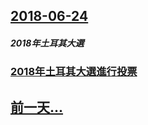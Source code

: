 ## [2018-06-24](/zh/news/2018/06/24/index.md)

##### 2018年土耳其大選
### [2018年土耳其大選進行投票 ](/zh/news/2018/06/24/2018年土耳其大選進行投票.md)
## [前一天...](/zh/news/2018/06/23/index.md)

